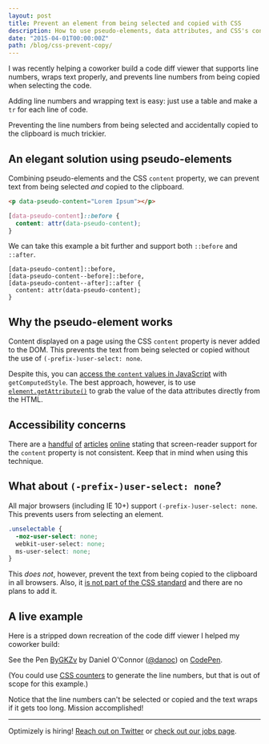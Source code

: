 ```yaml
---
layout: post
title: Prevent an element from being selected and copied with CSS
description: How to use pseudo-elements, data attributes, and CSS's content property to prevent text from being selected and copied.
date: "2015-04-01T00:00:00Z"
path: /blog/css-prevent-copy/
---
```


I was recently helping a coworker build a code diff viewer that supports line numbers, wraps text properly, and prevents line numbers from being copied when selecting the code.

Adding line numbers and wrapping text is easy: just use a table and make a `tr` for each line of code.

Preventing the line numbers from being selected and accidentally copied to the clipboard is much trickier.

## An elegant solution using pseudo-elements

Combining pseudo-elements and the CSS `content` property, we can prevent text from being selected _and_ copied to the clipboard.

```html
<p data-pseudo-content="Lorem Ipsum"></p>
```

```css
[data-pseudo-content]::before {
  content: attr(data-pseudo-content);
}
```

We can take this example a bit further and support both `::before` and `::after`.

    [data-pseudo-content]::before,
    [data-pseudo-content--before]::before,
    [data-pseudo-content--after]::after {
      content: attr(data-pseudo-content);
    }

## Why the pseudo-element works

Content displayed on a page using the CSS `content` property is never added to the DOM. This prevents the text from being selected or copied without the use of `(-prefix-)user-select: none`.

Despite this, you can [access the `content` values in JavaScript](https://developer.mozilla.org/en-US/docs/Web/API/Window/getComputedStyle#Use_with_pseudo-elements) with `getComputedStyle`. The best approach, however, is to use [`element.getAttribute()`](https://developer.mozilla.org/en-US/docs/Web/API/Element/getAttribute) to grab the value of the data attributes directly from the HTML.

## Accessibility concerns

There are a [handful](http://www.karlgroves.com/2013/08/26/css-generated-content-is-not-content/) [of](http://cssgallery.info/testing-the-accessibility-of-the-css-generated-content/) [articles](http://lists.w3.org/Archives/Public/www-style/2010Nov/0437.html) [online](http://www.456bereastreet.com/archive/201205/css_generated_content_and_screen_readers/) stating that screen-reader support for the `content` property is not consistent. Keep that in mind when using this technique.

## What about `(-prefix-)user-select: none`?

All major browsers (including IE 10+) support `(-prefix-)user-select: none`. This prevents users from selecting an element.

```css
.unselectable {
  -moz-user-select: none;
  webkit-user-select: none;
  ms-user-select: none;
}
```

This _does not_, however, prevent the text from being copied to the clipboard in all browsers. Also, it [is not part of the CSS standard](https://developer.mozilla.org/en-US/docs/Web/CSS/user-select) and there are no plans to add it.

## A live example

Here is a stripped down recreation of the code diff viewer I helped my coworker build:

<p data-height="300" data-theme-id="0" data-slug-hash="ByGKZv" data-default-tab="result" data-user="danoc" class='codepen'>See the Pen <a href='http://codepen.io/danoc/pen/ByGKZv/'>ByGKZv</a> by Daniel O'Connor (<a href='http://codepen.io/danoc'>@danoc</a>) on <a href='http://codepen.io'>CodePen</a>.</p>
<script async src="//assets.codepen.io/assets/embed/ei.js"></script>

(You could use [CSS counters](https://developer.mozilla.org/en-US/docs/Web/Guide/CSS/Counters) to generate the line numbers, but that is out of scope for this example.)

Notice that the line numbers can't be selected or copied and the text wraps if it gets too long. Mission accomplished!

---

Optimizely is hiring! [Reach out on Twitter](https://twitter.com/_danoc) or [check out our jobs page](http://grnh.se/q6p0dk).
